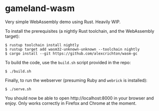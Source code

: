 # gameland-wasm

Very simple WebAssembly demo using Rust. Heavily WIP.

To install the prerequisites (a nightly Rust toolchain, and the WebAssembly target):

```shell
$ rustup toolchain install nightly
$ rustup target add wasm32-unknown-unknown --toolchain nightly
$ cargo install --git https://github.com/alexcrichton/wasm-gc
```

To build the code, use the `build.sh` script provided in the repo:

```shell
$ ./build.sh
```

Finally, to run the webserver (presuming Ruby and `webrick` is installed):

```shell
$ ./serve.sh
```

You should now be able to open http://localhost:8000 in your browser and enjoy. Only works correctly in Firefox and Chrome at the moment.
